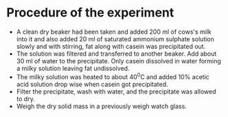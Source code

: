 # Procedure of the experiment

* A clean dry beaker had been taken and added 200 ml of cows's milk into it and also added 20 ml of saturated ammonium sulphate solution slowly and with  stirring, fat along with casein was precipitated out. 
* The solution was filtered and transferred to another beaker. Add about 30 ml of water to the precipitate. Only casein dissolved in water forming a milky solution leaving fat undissolved. 
* The milky solution was heated to about $40 ^{0}$C and added 10\% acetic acid solution drop wise when casein got precipitated. 
* Filter the precipitate, wash with water, and the precipitate was allowed to dry. 
* Weigh the dry solid mass in a previously weigh watch glass.
